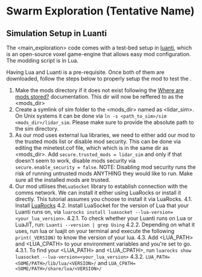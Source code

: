 # Swarm Exploration (Tentative Name)

## Simulation Setup in Luanti

The <main_exploration> code comes with a test-bed setup in [luanti](https://www.luanti.org/), which is an open-source voxel game-engine that allows easy mod configuration. The modding script is in Lua.

Having Lua and Luanti is a pre-requisite. Once both of them are downloaded, follow the steps below to properly setup the mod to test the <algorithm>.

1. Make the mods directory if it does not exist following the [Where are mods stored?](https://rubenwardy.com/minetest_modding_book/en/basics/getting_started.html) documentation. This dir will now be reffered to as the <mods_dir>
2. Create a symlink of sim folder to the <mods_dir> named as <lidar_sim>. On Unix systems it can be done via `ln -s <path_to_sim>/sim <mods_dir>/lidar_sim`. Please make sure to provide the absolute path to the sim directory.
3. As our mod uses external lua libraries, we need to either add our mod to the trusted mods list or disable mod security. This can be done via editing the minetest.cof file, which which is in the same dir as <mods_dir>. Add `secure.trusted_mods = lidar_sim` and only if that doesn't seem to work, disable mods security via `secure.enable_security = false`. NOTE: Disabling mod security runs the risk of running untrusted mods ANYTHING they would like to run. Make sure all the installed mods are trusted.
4. Our mod utliises the`LuaSocket` library to establish connection with the comms network. We can install it either using LuaRocks or install it directly. This tutorial assumes you choose to install it via LuaRocks.
    4.1. Install [LuaRocks](https://github.com/luarocks/luarocks/wiki/Download#installing)
    4.2. Install LuaSocket for the version of Lua that your Luanti runs on, via `luarocks install luasocket --lua-version=<your_lua_version>`.
        4.2.1. To check whether your Luanti runs on Lua or LuaJIT, run: `Luanti --version | grep Using`
        4.2.2. Depending on what it uses, run lua or luajit on your terminal and execute the following `print(_VERSION)` to know the version of your lua.
    4.3. Add <LUA_PATH> and <LUA_CPATH> to your environment variables and you're set to go.
        4.3.1. To find your <LUA_PATH> and <LUA_CPATH>, run `luarocks show luasocket --lua-version=<your_lua_version>`
        4.3.2. `LUA_PATH=<SOME/PATH>/lib/lua/<VERSION>/` and `LUA_CPATH=<SOME/PATH>/share/lua/<VERSION>/`
